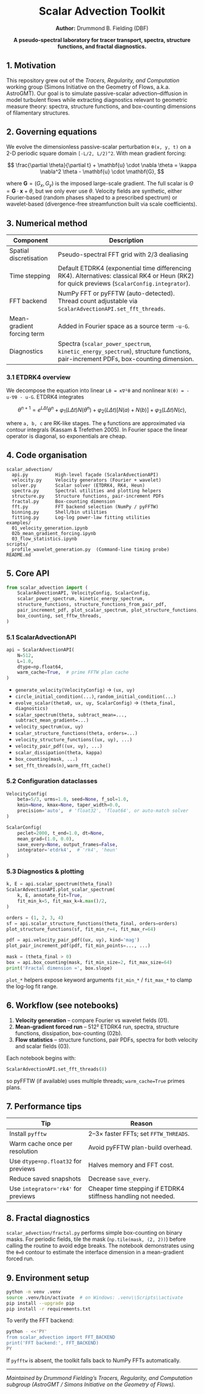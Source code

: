 <div align="center">

# Scalar Advection Toolkit

**Author:** Drummond B. Fielding (DBF)

**A pseudo-spectral laboratory for tracer transport, spectra, structure functions, and fractal diagnostics.**

</div>

## 1. Motivation

This repository grew out of the _Tracers, Regularity, and Computation_ working group (Simons Initiative on the Geometry of Flows, a.k.a. AstroGMT).  Our goal is to simulate passive-scalar advection–diffusion in model turbulent flows while extracting diagnostics relevant to geometric measure theory: spectra, structure functions, and box-counting dimensions of filamentary structures.

## 2. Governing equations

We evolve the dimensionless passive-scalar perturbation `θ(x, y, t)` on a 2-D periodic square domain `[-L/2, L/2)^2`.  With mean gradient forcing:

$$
\frac{\partial \theta}{\partial t} + \mathbf{u} \cdot \nabla \theta
    = \kappa \nabla^2 \theta - \mathbf{u} \cdot \mathbf{G},
$$

where $\mathbf{G} = (G_x, G_y)$ is the imposed large-scale gradient.  The full scalar is $\Theta = \mathbf{G}·\mathbf{x} + \theta$, but we only ever use $\theta$.  Velocity fields are synthetic, either Fourier-based (random phases shaped to a prescribed spectrum) or wavelet-based (divergence-free streamfunction built via scale coefficients).

## 3. Numerical method

| Component                    | Description                                                         |
|-----------------------------|---------------------------------------------------------------------|
| Spatial discretisation      | Pseudo-spectral FFT grid with 2/3 dealiasing                        |
| Time stepping               | Default ETDRK4 (exponential time differencing RK4). Alternatives: classical RK4 or Heun (RK2) for quick previews (`ScalarConfig.integrator`). |
| FFT backend                 | NumPy FFT or pyFFTW (auto-detected). Thread count adjustable via `ScalarAdvectionAPI.set_fft_threads`. |
| Mean-gradient forcing term  | Added in Fourier space as a source term `-u·G`.                      |
| Diagnostics                 | Spectra (`scalar_power_spectrum`, `kinetic_energy_spectrum`), structure functions, pair-increment PDFs, box-counting dimension. |

### 3.1 ETDRK4 overview

We decompose the equation into linear `Lθ = κ∇²θ` and nonlinear `N(θ) = -u·∇θ - u·G`.  ETDRK4 integrates

$$
\theta^{n+1} = e^{L \Delta t} \theta^n +
   \varphi_1(L \Delta t) N(\theta^n) +
   \varphi_2(L \Delta t) [N(a) + N(b)] +
   \varphi_3(L \Delta t) N(c),
$$

where `a, b, c` are RK-like stages.  The `φ` functions are approximated via contour integrals (Kassam & Trefethen 2005).  In Fourier space the linear operator is diagonal, so exponentials are cheap.

## 4. Code organisation

```
scalar_advection/
  api.py          High-level façade (ScalarAdvectionAPI)
  velocity.py     Velocity generators (Fourier + wavelet)
  solver.py       Scalar solver (ETDRK4, RK4, Heun)
  spectra.py      Spectral utilities and plotting helpers
  structure.py    Structure functions, pair-increment PDFs
  fractal.py      Box-counting dimension
  fft.py          FFT backend selection (NumPy / pyFFTW)
  binning.py      Shell/bin utilities
  fitting.py      Log-log power-law fitting utilities
examples/
  01_velocity_generation.ipynb
  02b_mean_gradient_forcing.ipynb
  03_flow_statistics.ipynb
scripts/
  profile_wavelet_generation.py  (Command-line timing probe)
README.md
```

## 5. Core API

```python
from scalar_advection import (
    ScalarAdvectionAPI, VelocityConfig, ScalarConfig,
    scalar_power_spectrum, kinetic_energy_spectrum,
    structure_functions, structure_functions_from_pair_pdf,
    pair_increment_pdf, plot_scalar_spectrum, plot_structure_functions,
    box_counting, set_fftw_threads,
)
```

### 5.1 ScalarAdvectionAPI

```python
api = ScalarAdvectionAPI(
    N=512,
    L=1.0,
    dtype=np.float64,
    warm_cache=True,  # prime FFTW plan cache
)
```

- `generate_velocity(VelocityConfig)` → `(ux, uy)`
- `circle_initial_condition(...)`, `random_initial_condition(...)`
- `evolve_scalar(theta0, ux, uy, ScalarConfig)` → `(theta_final, diagnostics)`
- `scalar_spectrum(theta, subtract_mean=..., subtract_mean_gradient=...)`
- `velocity_spectrum(ux, uy)`
- `scalar_structure_functions(theta, orders=...)`
- `velocity_structure_functions((ux, uy), ...)`
- `velocity_pair_pdf((ux, uy), ...)`
- `scalar_dissipation(theta, kappa)`
- `box_counting(mask, ...)`
- `set_fft_threads(n)`, `warm_fft_cache()`

### 5.2 Configuration dataclasses

```python
VelocityConfig(
    beta=5/3, urms=1.0, seed=None, f_sol=1.0,
    kmin=None, kmax=None, taper_width=0.0,
    precision='auto',  # 'float32', 'float64', or auto-match solver
)

ScalarConfig(
    peclet=2000, t_end=1.0, dt=None,
    mean_grad=(1.0, 0.0),
    save_every=None, output_frames=False,
    integrator='etdrk4',  # 'rk4', 'heun'
)
```

### 5.3 Diagnostics & plotting

```python
k, E = api.scalar_spectrum(theta_final)
ScalarAdvectionAPI.plot_scalar_spectrum(
    k, E, annotate_fit=True,
    fit_min_k=5, fit_max_k=k.max()/2,
)

orders = (1, 2, 3, 4)
sf = api.scalar_structure_functions(theta_final, orders=orders)
plot_structure_functions(sf, fit_min_r=4, fit_max_r=64)

pdf = api.velocity_pair_pdf((ux, uy), kind='mag')
plot_pair_increment_pdf(pdf, fit_min_points=..., ...)

mask = (theta_final > 0)
box = api.box_counting(mask, fit_min_size=2, fit_max_size=64)
print('Fractal dimension ≈', box.slope)
```

`plot_*` helpers expose keyword arguments `fit_min_*` / `fit_max_*` to clamp the log-log fit range.

## 6. Workflow (see notebooks)

1. **Velocity generation** – compare Fourier vs wavelet fields (01).
2. **Mean-gradient forced run** – 512² ETDRK4 run, spectra, structure functions, dissipation, box-counting (02b).
3. **Flow statistics** – structure functions, pair PDFs, spectra for both velocity and scalar fields (03).

Each notebook begins with:

```python
ScalarAdvectionAPI.set_fft_threads(8)
```

so pyFFTW (if available) uses multiple threads; `warm_cache=True` primes plans.

## 7. Performance tips

| Tip                                 | Reason                                                         |
|-------------------------------------|----------------------------------------------------------------|
| Install `pyfftw`                    | 2–3× faster FFTs; set `FFTW_THREADS`.                         |
| Warm cache once per resolution      | Avoid pyFFTW plan-build overhead.                             |
| Use `dtype=np.float32` for previews | Halves memory and FFT cost.                                   |
| Reduce saved snapshots              | Decrease `save_every`.                                        |
| Use `integrator='rk4'` for previews | Cheaper time stepping if ETDRK4 stiffness handling not needed.|

## 8. Fractal diagnostics

`scalar_advection/fractal.py` performs simple box-counting on binary masks.  For periodic fields, tile the mask (`np.tile(mask, (2, 2))`) before calling the routine to avoid edge breaks.  The notebook demonstrates using the `θ=0` contour to estimate the interface dimension in a mean-gradient forced run.

## 9. Environment setup

```bash
python -m venv .venv
source .venv/bin/activate  # on Windows: .venv\\Scripts\\activate
pip install --upgrade pip
pip install -r requirements.txt
```

To verify the FFT backend:

```bash
python - <<'PY'
from scalar_advection import FFT_BACKEND
print('FFT backend:', FFT_BACKEND)
PY
```

If `pyfftw` is absent, the toolkit falls back to NumPy FFTs automatically.

---

_Maintained by Drummond Fielding’s Tracers, Regularity, and Computation subgroup (AstroGMT / Simons Initiative on the Geometry of Flows)._
